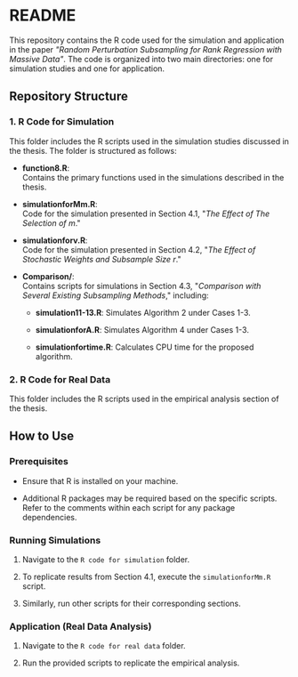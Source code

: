 # README

This repository contains the R code used for the simulation and application in the paper *"Random Perturbation Subsampling for Rank Regression with Massive Data"*. The code is organized into two main directories: one for simulation studies and one for application.

## Repository Structure

### 1. R Code for Simulation

This folder includes the R scripts used in the simulation studies discussed in the thesis. The folder is structured as follows:

*   **function8.R**:\
    Contains the primary functions used in the simulations described in the thesis.

*   **simulationforMm.R**:\
    Code for the simulation presented in Section 4.1, "*The Effect of The Selection of m*."

*   **simulationforv.R**:\
    Code for the simulation presented in Section 4.2, "*The Effect of Stochastic Weights and Subsample Size r*."

*   **Comparison/**:\
    Contains scripts for simulations in Section 4.3, "*Comparison with Several Existing Subsampling Methods*," including:

    *   **simulation11-13.R**: Simulates Algorithm 2 under Cases 1-3.

    *   **simulationforA.R**: Simulates Algorithm 4 under Cases 1-3.

    *   **simulationfortime.R**: Calculates CPU time for the proposed algorithm.

### 2. R Code for Real Data

This folder includes the R scripts used in the empirical analysis section of the thesis.

## How to Use

### Prerequisites

*   Ensure that R is installed on your machine.

*   Additional R packages may be required based on the specific scripts. Refer to the comments within each script for any package dependencies.

### Running Simulations

1.  Navigate to the `R code for simulation` folder.

2.  To replicate results from Section 4.1, execute the `simulationforMm.R` script.

3.  Similarly, run other scripts for their corresponding sections.

### Application (Real Data Analysis)

1.  Navigate to the `R code for real data` folder.

2.  Run the provided scripts to replicate the empirical analysis.

